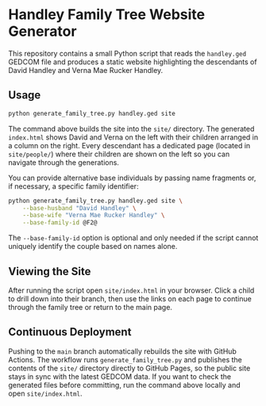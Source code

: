 # Handley Family Tree Website Generator

This repository contains a small Python script that reads the `handley.ged`
GEDCOM file and produces a static website highlighting the descendants of
David Handley and Verna Mae Rucker Handley.

## Usage

```bash
python generate_family_tree.py handley.ged site
```

The command above builds the site into the `site/` directory. The generated
`index.html` shows David and Verna on the left with their children arranged in
a column on the right. Every descendant has a dedicated page (located in
`site/people/`) where their children are shown on the left so you can navigate
through the generations.

You can provide alternative base individuals by passing name fragments
or, if necessary, a specific family identifier:

```bash
python generate_family_tree.py handley.ged site \
    --base-husband "David Handley" \
    --base-wife "Verna Mae Rucker Handley" \
    --base-family-id @F2@
```

The `--base-family-id` option is optional and only needed if the script cannot
uniquely identify the couple based on names alone.

## Viewing the Site

After running the script open `site/index.html` in your browser. Click a child
to drill down into their branch, then use the links on each page to continue
through the family tree or return to the main page.

## Continuous Deployment

Pushing to the `main` branch automatically rebuilds the site with GitHub
Actions. The workflow runs `generate_family_tree.py` and publishes the contents
of the `site/` directory directly to GitHub Pages, so the public site stays in
sync with the latest GEDCOM data. If you want to check the generated files
before committing, run the command above locally and open `site/index.html`.
